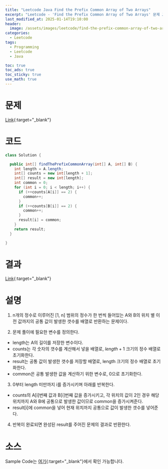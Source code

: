 ```yaml
---
title: "Leetcode Java Find the Prefix Common Array of Two Arrays"
excerpt: "Leetcode - 'Find the Prefix Common Array of Two Arrays' 문제 Java 풀이"
last_modified_at: 2025-01-14T19:10:00
header:
  image: /assets/images/leetcode/find-the-prefix-common-array-of-two-arrays.png
categories:
  - Leetcode
tags:
  - Programming
  - Leetcode
  - Java

toc: true
toc_ads: true
toc_sticky: true
use_math: true
---
```

# 문제
[Link](https://leetcode.com/problems/find-the-prefix-common-array-of-two-arrays/){:target="_blank"}

# 코드
```java
class Solution {

  public int[] findThePrefixCommonArray(int[] A, int[] B) {
    int length = A.length;
    int[] counts = new int[length + 1];
    int[] result = new int[length];
    int common = 0;
    for (int i = 0; i < length; i++) {
      if (++counts[A[i]] == 2) {
        common++;
      }
      if (++counts[B[i]] == 2) {
        common++;
      }
      result[i] = common;
    }
    return result;
  }

}
```

# 결과
[Link](https://leetcode.com/problems/find-the-prefix-common-array-of-two-arrays/submissions/1508202594/){:target="_blank"}

# 설명
1. n개의 정수로 이루어진 [1, n] 범위의 정수가 한 번씩 들어있는 A와 B의 위치 별 이전 값까지의 공통 값이 발생한 갯수를 배열로 반환하는 문제이다.

2. 문제 풀이에 필요한 변수를 정의한다.
- length는 A의 길이를 저장한 변수이다.
- counts는 각 숫자의 갯수를 계산해서 넣을 배열로, $length + 1$ 크기의 정수 배열로 초기화한다.
- result는 공통 값이 발생한 갯수를 저장할 배열로, length 크기의 정수 배열로 초기화한다.
- common은 공통 발생한 값을 계산하기 위한 변수로, 0으로 초기화한다.

3. 0부터 length 미만까지 i를 증가시키며 아래를 반복한다.
- counts의 A[i]번째 값과 B[i]번째 값을 증가시키고, 각 위치의 값이 2인 경우 해당 위치까지 A와 B에 공통으로 발생한 값이므로 common을 증가시켜준다.
- result[i]에 common을 넣어 현재 위치까지 공통으로 값이 발생한 갯수를 넣어준다.

4. 반복이 완료되면 완성된 result를 주어진 문제의 결과로 반환한다.

# 소스
Sample Code는 [여기](https://github.com/GracefulSoul/leetcode/blob/master/src/main/java/gracefulsoul/problems/FindThePrefixCommonArrayOfTwoArrays.java){:target="_blank"}에서 확인 가능합니다.